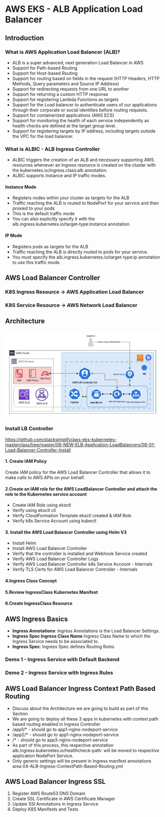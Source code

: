 # AWS EKS - ALB Application Load Balancer

## Introduction 
### What is AWS Application Load Balancer (ALB)?
- ALB is a super advanced, next generation Load Balancer in AWS
- Support for Path-based Routing 
- Support for Host-based Routing
- Support for routing based on fields in the request (HTTP Headers, HTTP Methods, Query parameters and Source IP Address)
- Support for redirecting requests from one URL to another
- Support for returning a custom HTTP response
- Support for registering Lambda Functions as targets
- Support for the Load balancer to authenticate users of our applications through their corporate or social identities before routing requests. 
- Support for containerized applications (AWS ECS)
- Support for monitoring the health of each service independently as health checks are defined at the target group level. 
- Support for registering targets by IP address, including targets outside the VPC for the load balancer. 

### What is ALBIC - ALB Ingress Controller
- ALBIC triggers the creation of an ALB and necessary supporting AWS resources whenever an Ingress resource is created on the cluster with the kubernetes.io/ingress.class:alb annotation.
- ALBIC supports Instance and IP traffic modes.

#### Instance Mode
- Registers nodes within your cluster as targets for the ALB
- Traffic reaching the ALB is routed to NodePort for your service and then proxied to your pods
- This is the default traffic mode
- You can also explicitly specify it with the alb.ingress.kubernetes.io/target-type:instance annotation

#### IP Mode 
- Registers pods as targets for the ALB
- Traffic reaching the ALB is directly routed to pods for your service.
- You must specify the alb.ingress.kubernetes.io/target-type:ip annotation to use this traffic mode.

## AWS Load Balancer Controller
### K8S Ingress Resource &rarr; AWS Application Load Balancer
### K8S Service Resource  &rarr; AWS Network Load Balancer

## Architecture
![alt text](https://github.com/rossenbergvillanuevaramboanga/aws-eks-ALB/blob/main/images/aws-eks-alb.jpg?raw=true)

### Install LB Controller
https://github.com/stacksimplify/aws-eks-kubernetes-masterclass/tree/master/08-NEW-ELB-Application-LoadBalancers/08-01-Load-Balancer-Controller-Install 
#### 1. Create IAM Policy
Create IAM policy for the AWS Load Balancer Controller that allows it to make calls to AWS APIs on your behalf.
#### 2.Create an IAM role for the AWS LoadBalancer Controller and attach the role to the Kubernetes service account
- Create IAM Role using eksctl
- Verify using eksctl cli
- Verify CloudFormation Template eksctl created & IAM Role
- Verify k8s Service Account using kubectl
#### 3. Install the AWS Load Balancer Controller using Helm V3
- Install Helm
- Install AWS Load Balancer Controller
- Verify that the controller is installed and Webhook Service created
- Verify AWS Load Balancer Controller Logs
- Verify AWS Load Balancer Controller k8s Service Account - Internals
- Verify TLS Certs for AWS Load Balancer Controller - Internals
#### 4.Ingress Class Concept
#### 5.Review IngressClass Kubernetes Manifest
#### 6.Create IngressClass Resource

## AWS Ingress Basics
- **Ingress Annotations**: Ingress Annotations is the Load Balancer Settings.
- **Ingress Spec Ingress Class Name**
Ingress Class Name to which the Ingress Service needs to be associated to.
- **Ingress Spec**: Ingress Spec defines Routing Rules

### Demo 1 - Ingress Service with Default Backend
### Demo 2 - Ingress Service with Ingress Rules

## AWS Load Balancer Ingress Context Path Based Routing
- Discuss about the Architecture we are going to build as part of this Section
- We are going to deploy all these 3 apps in kubernetes with context path based routing enabled in Ingress Controller
- /app1/* - should go to app1-nginx-nodeport-service
- /app2/* - should go to app1-nginx-nodeport-service
- /* - should go to app3-nginx-nodeport-service
- As part of this process, this respective annotation alb.ingress.kubernetes.io/healthcheck-path: will be moved to respective application NodePort Service.
- Only generic settings will be present in Ingress manifest annotations area 04-ALB-Ingress-ContextPath-Based-Routing.yml

## AWS Load Balancer Ingress SSL
1. Register AWS Route53 DNS Domain
2. Create SSL Certificate in AWS Certificate Manager
3. Update SSl Annotations in Ingress Service
4. Deploy K8S Manifests and Tests
